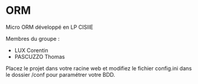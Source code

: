 # ORM
Micro ORM développé en LP CISIIE

Membres du groupe :
  - LUX Corentin
  - PASCUZZO Thomas
  
Placez le projet dans votre racine web et modifiez le fichier config.ini dans le dossier /conf pour paramétrer votre BDD.

